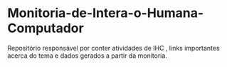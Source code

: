 # Monitoria-de-Intera-o-Humana-Computador
Repositório responsável por conter atividades de IHC , links importantes acerca do tema e dados gerados a partir da monitoria.    
